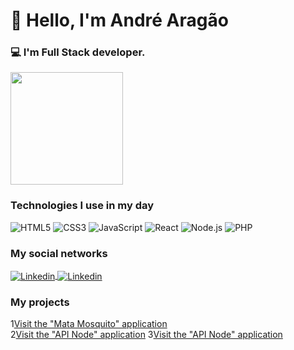 # 👋 Hello, I'm André Aragão  
### 💻 I'm Full Stack developer.

<div>
    <a href="https://github.com/AndreAragaoSoftware">
        <img height="180em" src="https://github-readme-stats.vercel.app/api/top-langs/?username=AndreAragaoSoftware&layout=compact&langs_count=7&theme=dracula"/>
    </a>
</div>


### Technologies I use in my day
<div style="display: inline_block">
    <img aligen="center" alt="HTML5" src="https://img.shields.io/badge/HTML5-E34F26?style=for-the-badge&logo=html5&logoColor=white" />
    <img aligen="center" alt="CSS3" src="https://img.shields.io/badge/CSS3-1572B6?style=for-the-badge&logo=css3&logoColor=white" />
    <img aligen="center" alt="JavaScript" src="https://img.shields.io/badge/JavaScript-F7DF1E?style=for-the-badge&logo=javascript&logoColor=black" />
    <img aligen="center" alt="React" src="https://img.shields.io/badge/React-20232A?style=for-the-badge&logo=react&logoColor=61DAFB" />
    <img aligen="center" alt="Node.js" src="https://img.shields.io/badge/Node.js-43853D?style=for-the-badge&logo=node.js&logoColor=white" />
    <img aligen="center" alt="PHP" src="https://img.shields.io/badge/PHP-777BB4?style=for-the-badge&logo=php&logoColor=white" />
</div>

### My social networks
<div style="display: inline-block">
    <a href="https://www.linkedin.com/in/andrearagaodeveloper/" target="_blank">
        <img align="center" alt="Linkedin" src="https://img.shields.io/badge/LinkedIn-0077B5?style=for-the-badge&logo=linkedin&logoColor=white" />
    </a>
    <a href="https://www.facebook.com/andre.aragao1" target="_blank">
        <img align="center" alt="Linkedin" src="https://img.shields.io/badge/Facebook-1877F2?style=for-the-badge&logo=facebook&logoColor=white" />
    </a>
</div>

### My projects 
1<a target="_new" href="https://app-mata-mosquito-js.vercel.app/">Visit the "Mata Mosquito" application</a><br>
2<a target="_new" href="https://github.com/AndreAragaoSoftware/API-Escola">Visit the "API Node" application</a>
3<a target="_new" href="[https://github.com/AndreAragaoSoftware/API-Escola](https://github.com/AndreAragaoSoftware/SOLID-MVC-TypeScript-API-)">Visit the "API Node" application</a>
